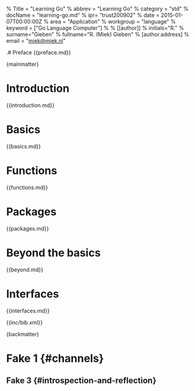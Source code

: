 % Title = "Learning Go"
% abbrev = "Learning Go"
% category = "std"
% docName = "learning-go.md"
% ipr= "trust200902"
% date = 2015-01-07T00:00:00Z
% area = "Application"
% workgroup = "language"
% keyword = ["Go Language Computer"]
%
% [[author]]
% initials="R."
% surname="Gieben"
% fullname="R. (Miek) Gieben"
%   [author.address]
%   email = "miek@miek.nl"


.# Preface
{{preface.md}}


{mainmatter}


# Introduction
{{introduction.md}}


# Basics
{{basics.md}}


# Functions
{{functions.md}}


# Packages
{{packages.md}}


# Beyond the basics
{{beyond.md}}


# Interfaces
{{interfaces.md}}


{{inc/bib.xml}}


{backmatter}


<!-- fake stuff to fix the reference for the time being -->
# Fake 1 {#channels}

## Fake 3 {#introspection-and-reflection}
